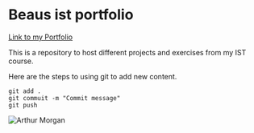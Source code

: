 # Beaus ist portfolio

[Link to my Portfolio](https://github.com/Xdicy2666/ist-portfolio-BeauN)

This is a repository to host different projects and exercises from  my IST course.

Here are the steps to using git to add new content.

```
git add .
git commuit -m "Commit message"
git push
```

![Arthur Morgan](https://www.google.com/imgres?imgurl=https%3A%2F%2Fstatic.wikia.nocookie.net%2Freddeadredemption%2Fimages%2Fb%2Fb7%2FPouring-forth-oil-iv_rdr2.jpg%2Frevision%2Flatest%3Fcb%3D20181120083221&tbnid=yzqQuYx0yWYfkM&vet=12ahUKEwjpsuncxc6DAxW1mIkEHUpQA3kQMygBegQIARBJ..i&imgrefurl=https%3A%2F%2Freddead.fandom.com%2Fwiki%2FPouring_Forth_Oil_IV&docid=HayIR8vtI-R84M&w=512&h=288&q=arthur%20morgan%20%5Bpicture%20in%20rdr2%20pouring%20forth%20oil&ved=2ahUKEwjpsuncxc6DAxW1mIkEHUpQA3kQMygBegQIARBJ)
